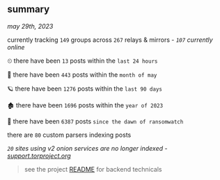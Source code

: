
## summary
_may 29th, 2023_

currently tracking `149` groups across `267` relays & mirrors - _`107` currently online_

⏲ there have been `13` posts within the `last 24 hours`

🦈 there have been `443` posts within the `month of may`

🪐 there have been `1276` posts within the `last 90 days`

🏚 there have been `1696` posts within the `year of 2023`

🦕 there have been `6387` posts `since the dawn of ransomwatch`

there are `80` custom parsers indexing posts

_`20` sites using v2 onion services are no longer indexed - [support.torproject.org](https://support.torproject.org/onionservices/v2-deprecation/)_

> see the project [README](https://github.com/joshhighet/ransomwatch#ransomwatch--) for backend technicals
